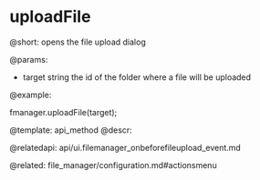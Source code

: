 uploadFile
=============

@short:
	opens the file upload dialog

@params:

- target		string		the id of the folder where a file will be uploaded


@example:

fmanager.uploadFile(target);

@template:	api_method
@descr:

@relatedapi:
api/ui.filemanager_onbeforefileupload_event.md

@related:
file_manager/configuration.md#actionsmenu